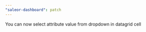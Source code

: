 ```yaml
---
"saleor-dashboard": patch
---
```


You can now select attribute value from dropdown in datagrid cell 
